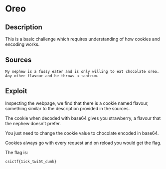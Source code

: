 # Oreo

## Description

This is a basic challenge which requires understanding of how cookies and encoding works.


## Sources

```
My nephew is a fussy eater and is only willing to eat chocolate oreo. Any other flavour and he throws a tantrum.
```

## Exploit

Inspecting the webpage, we find that there is a cookie named flavour, something similar to the description provided in the sources.

The cookie when decoded with base64 gives you strawberry, a flavour that the nephew doesn't prefer.

You just need to change the cookie value to chocolate encoded in base64.

Cookies always go with every request and on reload you would get the flag.

The flag is:

```
csictf{1ick_twi5t_dunk}
```
